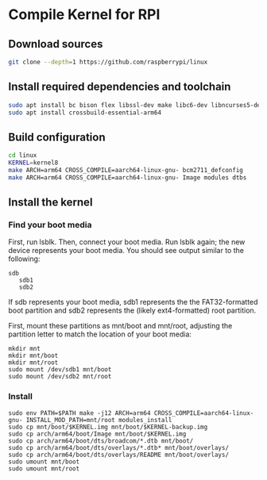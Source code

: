 # Compile Kernel for RPI
## Download sources
```sh
git clone --depth=1 https://github.com/raspberrypi/linux
```

## Install required dependencies and toolchain
```sh
sudo apt install bc bison flex libssl-dev make libc6-dev libncurses5-dev
sudo apt install crossbuild-essential-arm64
```

## Build configuration
```sh
cd linux
KERNEL=kernel8
make ARCH=arm64 CROSS_COMPILE=aarch64-linux-gnu- bcm2711_defconfig
make ARCH=arm64 CROSS_COMPILE=aarch64-linux-gnu- Image modules dtbs
```

## Install the kernel
### Find your boot media
First, run lsblk. Then, connect your boot media. Run lsblk again; the new device represents your boot media. You should see output similar to the following:
```
sdb
   sdb1
   sdb2
```

If sdb represents your boot media, sdb1 represents the the FAT32-formatted boot partition and sdb2 represents the (likely ext4-formatted) root partition.

First, mount these partitions as mnt/boot and mnt/root, adjusting the partition letter to match the location of your boot media:
```
mkdir mnt
mkdir mnt/boot
mkdir mnt/root
sudo mount /dev/sdb1 mnt/boot
sudo mount /dev/sdb2 mnt/root
```

### Install
```
sudo env PATH=$PATH make -j12 ARCH=arm64 CROSS_COMPILE=aarch64-linux-gnu- INSTALL_MOD_PATH=mnt/root modules_install
sudo cp mnt/boot/$KERNEL.img mnt/boot/$KERNEL-backup.img
sudo cp arch/arm64/boot/Image mnt/boot/$KERNEL.img
sudo cp arch/arm64/boot/dts/broadcom/*.dtb mnt/boot/
sudo cp arch/arm64/boot/dts/overlays/*.dtb* mnt/boot/overlays/
sudo cp arch/arm64/boot/dts/overlays/README mnt/boot/overlays/
sudo umount mnt/boot
sudo umount mnt/root
```